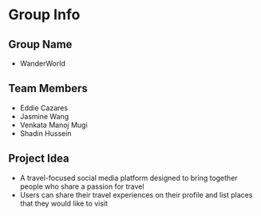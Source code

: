 # Group Info

## Group Name
- WanderWorld

## Team Members
- Eddie Cazares
- Jasmine Wang
- Venkata Manoj Mugi 
- Shadin Hussein

## Project Idea
- A travel-focused social media platform designed to bring together people who share a passion for travel
- Users can share their travel experiences on their profile and list places that they would like to visit
